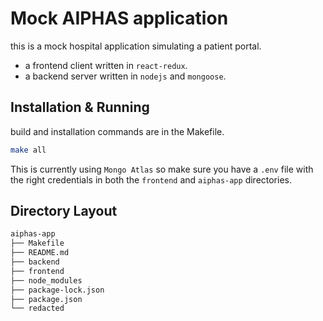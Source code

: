 # Mock AIPHAS application
this is a mock hospital application simulating a patient portal. 
- a frontend client written in `react-redux`.
- a backend server written in `nodejs` and `mongoose`.


## Installation & Running
build and installation commands are in the Makefile.
```bash
make all
```
This is currently using `Mongo Atlas` so make sure you have a `.env` file with the right credentials in both the `frontend` and `aiphas-app` directories.


## Directory Layout
```bash
aiphas-app
├── Makefile
├── README.md
├── backend
├── frontend
├── node_modules
├── package-lock.json
├── package.json
└── redacted
```